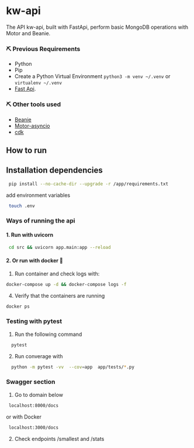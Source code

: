 # kw-api

The API kw-api, built with FastApi, perform basic MongoDB operations with Motor and Beanie.


### :pick: Previous Requirements
* Python
* Pip
* Create a Python Virtual Environment `python3 -m venv ~/.venv` or `virtualenv ~/.venv`
* [Fast Api](https://fastapi.tiangolo.com/).

### :pick: Other tools used

* [Beanie](https://beanie-odm.dev/)
* [Motor-asyncio](https://motor.readthedocs.io/en/stable/tutorial-asyncio.html)
* [cdk](https://docs.aws.amazon.com/cdk/v2/guide/home.html)
## How to run

## Installation dependencies

```bash
 pip install --no-cache-dir --upgrade -r /app/requirements.txt
```
add environment variables
```bash
 touch .env
```

### Ways of running the api
#### 1. Run with uvicorn

```bash
 cd src && uvicorn app.main:app --reload
```

#### 2. Or run with docker :whale:


1. Run container and check logs with:
```sh
docker-compose up -d && docker-compose logs -f
```

4. Verify that the containers are running
```sh
docker ps 
```
### Testing with pytest

1. Run the following command
```sh
  pytest
```
2. Run converage with 
```sh
  python -m pytest -vv  --cov=app  app/tests/*.py
```

### Swagger section

1. Go to domain below
```sh
 localhost:8000/docs 
```
or with Docker
```sh
 localhost:3000/docs 
```
2. Check endpoints /smallest and /stats

